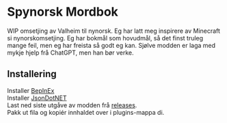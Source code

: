﻿# Spynorsk Mordbok
WIP omsetjing av Valheim til nynorsk.
Eg har latt meg inspirere av Minecraft si nynorskomsetjing.
Eg har bokmål som hovudmål, så det finst truleg mange feil, men eg har freista så godt eg kan.
Sjølve modden er laga med mykje hjelp frå ChatGPT, men han bør verke.
## Installering 
Installer [BepInEx](https://thunderstore.io/c/valheim/p/denikson/BepInExPack_Valheim/)  
Installer [JsonDotNET](https://thunderstore.io/c/valheim/p/ValheimModding/JsonDotNET/)  
Last ned siste utgåve av modden frå [releases](https://github.com/storarin/Spynorsk/releases).  
Pakk ut fila og kopiér innhaldet over i plugins-mappa di.
